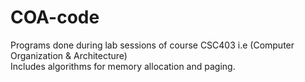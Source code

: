 # COA-code
Programs done during lab sessions of course CSC403 i.e (Computer Organization & Architecture) </br>
Includes algorithms for memory allocation and paging.


